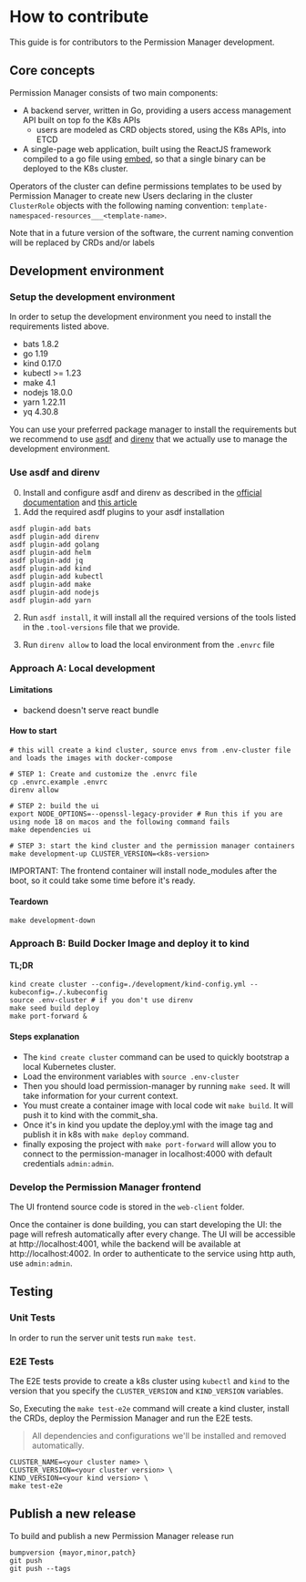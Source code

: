 # How to contribute

This guide is for contributors to the Permission Manager development.

## Core concepts

Permission Manager consists of two main components:

- A backend server, written in Go, providing a users access management API built on top fo the K8s APIs
  - users are modeled as CRD objects stored, using the K8s APIs, into ETCD
- A single-page web application, built using the ReactJS framework compiled to a go file using
  [embed](https://pkg.go.dev/embed), so that a single binary can be deployed to the K8s cluster.

Operators of the cluster can define permissions templates to be used by Permission Manager to create new Users
declaring in the cluster `ClusterRole` objects with the following naming convention:
`template-namespaced-resources___<template-name>`.

Note that in a future version of the software, the current naming convention will be replaced by CRDs and/or labels
## Development environment
### Setup the development environment
In order to setup the development environment you need to install the requirements listed above.
- bats 1.8.2
- go 1.19
- kind 0.17.0
- kubectl >= 1.23
- make 4.1
- nodejs 18.0.0
- yarn 1.22.11
- yq 4.30.8

You can use your preferred package manager to install the requirements but we recommend to use [asdf](https://asdf-vm.com/#/) and [direnv](https://direnv.net/) that we actually use to manage the development environment.

### Use asdf and direnv
0. Install and configure asdf and direnv as described in the [official documentation](https://asdf-vm.com/#/core-manage-asdf-vm?id=install) and [this article](https://direnv.net/docs/installation.html)
1. Add the required asdf plugins to your asdf installation
``` shell
asdf plugin-add bats
asdf plugin-add direnv
asdf plugin-add golang
asdf plugin-add helm
asdf plugin-add jq
asdf plugin-add kind
asdf plugin-add kubectl
asdf plugin-add make
asdf plugin-add nodejs
asdf plugin-add yarn
```
2. Run ```asdf install```, it will install all the required versions of the tools listed in the ```.tool-versions``` file that we provide.

3. Run ```direnv allow``` to load the local environment from the ```.envrc``` file

### Approach A: Local development

#### Limitations

- backend doesn't serve react bundle

#### How to start

```shell script
# this will create a kind cluster, source envs from .env-cluster file and loads the images with docker-compose

# STEP 1: Create and customize the .envrc file
cp .envrc.example .envrc
direnv allow

# STEP 2: build the ui
export NODE_OPTIONS=--openssl-legacy-provider # Run this if you are using node 18 on macos and the following command fails
make dependencies ui

# STEP 3: start the kind cluster and the permission manager containers
make development-up CLUSTER_VERSION=<k8s-version>
```

IMPORTANT: The frontend container will install node_modules after the boot, so it could take some time before it's ready.

#### Teardown

```shell script
make development-down
```

### Approach B: Build Docker Image and deploy it to kind

#### TL;DR
```
kind create cluster --config=./development/kind-config.yml --kubeconfig=./.kubeconfig
source .env-cluster # if you don't use direnv
make seed build deploy
make port-forward &
```
#### Steps explanation

- The `kind create cluster` command can be used to quickly bootstrap a local Kubernetes cluster.
- Load the environment variables with `source .env-cluster`
- Then you should load permission-manager by running `make seed`. It will take information for your current context.
- You must create a container image with local code wit `make build`. It will push it to kind with the commit_sha.
- Once it's in kind you update the deploy.yml with the image tag and publish it in k8s with `make deploy` command.
- finally exposing the project with `make port-forward` will allow you to connect to the permission-manager
  in localhost:4000 with default credentials `admin:admin`.

### Develop the Permission Manager frontend

The UI frontend source code is stored in the `web-client` folder.

Once the container is done building, you can start developing the UI: the page will refresh automatically after every change.
The UI will be accessible at http://localhost:4001, while the backend will be available at http://localhost:4002.
In order to authenticate to the service using http auth, use `admin:admin`.

## Testing

### Unit Tests

In order to run the server unit tests run `make test`.

### E2E Tests

The E2E tests provide to create a k8s cluster using `kubectl` and `kind` to the version that you specify the `CLUSTER_VERSION` and `KIND_VERSION` variables.

So, Executing the `make test-e2e` command will create a kind cluster, install the CRDs, deploy the Permission Manager and run the E2E tests.


> All dependencies and configurations we'll be installed and removed automatically.

``` shell
CLUSTER_NAME=<your cluster name> \
CLUSTER_VERSION=<your cluster version> \
KIND_VERSION=<your kind version> \
make test-e2e
```
## Publish a new release
To build and publish a new Permission Manager release run

```
bumpversion {mayor,minor,patch}
git push
git push --tags
```
